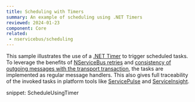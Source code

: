 ```yaml
---
title: Scheduling with Timers
summary: An example of scheduling using .NET Timers
reviewed: 2024-01-23
component: Core
related:
 - nservicebus/scheduling
---
```


This sample illustrates the use of a [.NET Timer](https://docs.microsoft.com/en-us/dotnet/api/system.threading.timer) to trigger scheduled tasks. To leverage the benefits of [NServiceBus retries](/nservicebus/recoverability/) and [consistency of outgoing messages with the transport transaction](/transports/transactions.md), the tasks are implemented as regular message handlers. This also gives full traceability of the invoked tasks in platform tools like [ServicePulse](/servicepulse/) and [ServiceInsight](/serviceinsight/).

snippet: ScheduleUsingTimer
